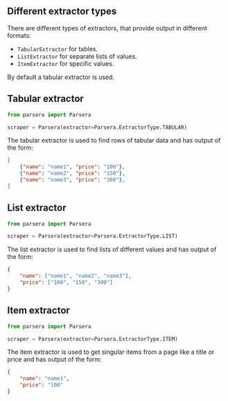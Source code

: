 ## Different extractor types
There are different types of extractors, that provide output in different formats:

- `TabularExtractor` for tables.
- `ListExtractor` for separate lists of values.
- `ItemExtractor` for specific values.

By default a tabular extractor is used.

## Tabular extractor
```python
from parsera import Parsera

scraper = Parsera(extractor=Parsera.ExtractorType.TABULAR)
```
The tabular extractor is used to find rows of tabular data and has output of the form:
```json
[
    {"name": "name1", "price": "100"},
    {"name": "name2", "price": "150"},
    {"name": "name3", "price": "300"},
]
```

## List extractor
```python
from parsera import Parsera

scraper = Parsera(extractor=Parsera.ExtractorType.LIST)
```
The list extractor is used to find lists of different values and has output of the form:
```json
{
    "name": ["name1", "name2", "name3"],
    "price": ["100", "150", "300"]
}
```

## Item extractor
```python
from parsera import Parsera

scraper = Parsera(extractor=Parsera.ExtractorType.ITEM)
```
The item extractor is used to get singular items from a page like a title or price and has output of the form:
```json
{
    "name": "name1",
    "price": "100"
}
```
